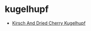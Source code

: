# kugelhupf

 * [Kirsch And Dried Cherry Kugelhupf](../index/k/kirsch-and-dried-cherry-kugelhupf-1783.json)
